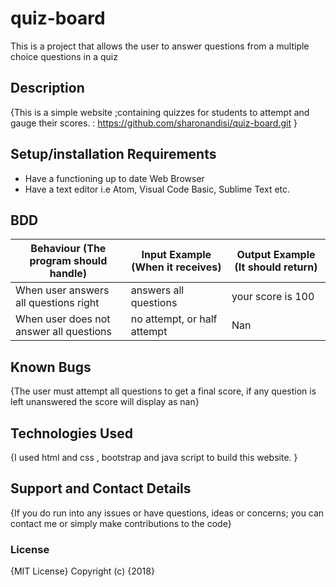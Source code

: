 # quiz-board
This is a project that allows the user to answer questions from a multiple choice questions in a quiz
## Description
{This is a simple website ;containing quizzes for students to attempt and gauge their scores.  : https://github.com/sharonandisi/quiz-board.git }
##  Setup/installation Requirements
* Have a functioning up to date Web Browser
* Have a text editor i.e Atom, Visual Code Basic, Sublime Text etc.
## BDD
Behaviour (The program should handle)| Input Example (When it receives) | Output Example (It should return)
----------------------------------| ------------- | -------------
When user answers all questions right |answers all questions | your score is 100
When user does not answer all questions | no attempt, or half attempt | Nan
## Known Bugs
{The user must attempt all questions to get a final score, if any question is left unanswered the score will display as nan}
## Technologies Used
{I used html and css , bootstrap and java script to build this website. }
## Support and Contact Details
{If you do run into any issues or have questions, ideas or concerns; you can contact me or simply make contributions to the code}
### License
{MIT License}
Copyright (c) {2018} 
